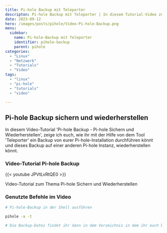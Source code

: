 ```yaml
---
title: Pi-hole Backup mit Teleporter
descripton: Pi-hole Backup mit Teleporter | In diesem Tutorial-Video zeige ich, wie man mithilfe von Teleporter ein Pihole-Backup erstellt.
date: 2023-09-12
hero: /images/posts/pihole/Video-Pi-hole-Backup.png
menu:
  sidebar:
    name: Pi-hole-Backup mit Teleporter
    identifier: pihole-backup
    parent: pihole
categories: 
  - "Linux"
  - "Netzwerk"
  - "Tutorials"
  - "Video"
tags: 
  - "linux"
  - "pi-hole"
  - "tutorials"
  - "video"

---
```


## Pi-hole Backup sichern und wiederherstellen

In diesem Video-Tutorial 'Pi-hole Backup - Pi-hole Sichern und Wiederherstellen', zeige ich euch, wie ihr mit der Hilfe von dem Tool 'Teleporter' ein Backup von eurer Pi-hole-Installation durchführen könnt und dieses Backup auf einer anderen Pi-hole Instanz, wiederherstellen könnt.

### Video-Tutorial Pi-hole Backup

{{< youtube JPVtLvRtQE0 >}}

Video-Tutorial zum Thema Pi-hole Sichern und Wiederherstellen

### Genutzte Befehle im Video

```bash
# Pi-hole-Backup in der Shell ausführen

pihole -a -t

# Die Backup-Datei findet ihr dann in dem Verzeichnis in dem ihr euch bei der Ausführung des oben genannten Kommando befindet.
```

